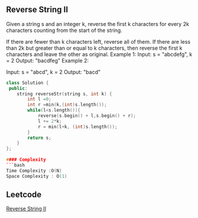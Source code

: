 ##  Reverse String II
Given a string s and an integer k, reverse the first k characters for every 2k characters counting from the start of the string.

If there are fewer than k characters left, reverse all of them. If there are less than 2k but greater than or equal to k characters, then reverse the first k characters and leave the other as original.
Example 1:
Input: s = "abcdefg", k = 2
Output: "bacdfeg"
Example 2:

Input: s = "abcd", k = 2
Output: "bacd"

```cpp
class Solution {
 public:
    string reverseStr(string s, int k) {
        int l =0;
        int r =min(k,(int)s.length());
        while(l<s.length()){
            reverse(s.begin() + l,s.begin() + r);
            l += 2*k;
            r = min(l+k, (int)s.length());
        }
        return s;
    }
};
 
#### Complexity
```bash
Time Complexity :O(N)
Space Complexity : O(1)
```
## Leetcode
[Reverse String II](https://leetcode.com/problems/reverse-string-ii/description/)
